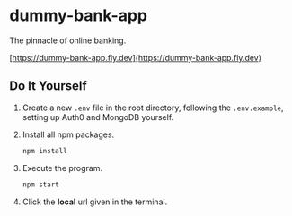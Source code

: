 # dummy-bank-app

The pinnacle of online banking.

[https://dummy-bank-app.fly.dev](https://dummy-bank-app.fly.dev)

## Do It Yourself

1. Create a new `.env` file in the root directory, following the `.env.example`, setting up Auth0 and MongoDB yourself.

2. Install all npm packages.

   ```sh
   npm install
   ```

3. Execute the program.

   ```sh
   npm start
   ```

4. Click the **local** url given in the terminal.
